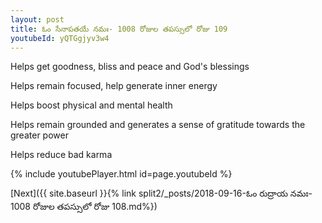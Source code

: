 ```yaml
---
layout: post
title: ఓం సేనాపతయే నమః- 1008 రోజుల తపస్సులో రోజు 109
youtubeId: yQTGgjyv3w4
---
```

 
 
Helps get goodness, bliss and peace and God's blessings
 
Helps remain focused, help generate inner energy 
 
Helps boost physical and mental health 
 
Helps remain grounded and generates a sense of gratitude towards the greater power 
 
Helps reduce bad karma
 
 
 
 


{% include youtubePlayer.html id=page.youtubeId %}
 
[Next]({{ site.baseurl }}{% link  split2/_posts/2018-09-16-ఓం రుద్రాయ నమః- 1008 రోజుల తపస్సులో రోజు 108.md%})
 
